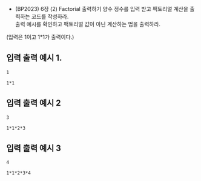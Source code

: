 - (BP2023) 6장 (2) Factorial 출력하기
양수 정수를 입력 받고 팩토리얼 계산을 출력하는 코드를 작성하라.  
출력 예시를 확인하고 팩토리얼 값이 아닌 계산하는 법을 출력하라.

(입력은 1이고 1*1가 출력이다.)

## 입력 출력 예시 1. 
```
1
```  
```
1*1
```

## 입력 출력 예시 2
```
3
```  
```
1*1*2*3
```

## 입력 출력 예시 3
```
4
```  
```
1*1*2*3*4
```
